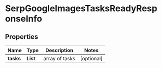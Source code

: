 # SerpGoogleImagesTasksReadyResponseInfo


## Properties

| Name | Type | Description | Notes |
|------------ | ------------- | ------------- | -------------|
**tasks** | **List<SerpGoogleImagesTasksReadyTaskInfo>** | array of tasks |[optional]|